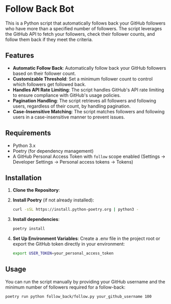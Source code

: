 # Follow Back Bot

This is a Python script that automatically follows back your GitHub followers who have more than a specified number of followers. The script leverages the GitHub API to fetch your followers, check their follower counts, and follow them back if they meet the criteria.

## Features

- **Automatic Follow Back**: Automatically follow back your GitHub followers based on their follower count.
- **Customizable Threshold**: Set a minimum follower count to control which followers get followed back.
- **Handles API Rate Limiting**: The script handles GitHub's API rate limiting to ensure compliance with GitHub's usage policies.
- **Pagination Handling**: The script retrieves all followers and following users, regardless of their count, by handling pagination.
- **Case-Insensitive Matching**: The script matches followers and following users in a case-insensitive manner to prevent issues.

## Requirements

- Python 3.x
- Poetry (for dependency management)
- A GitHub Personal Access Token with `follow` scope enabled (Settings -> Developer Settings -> Personal access tokens -> Tokens)

## Installation

1. **Clone the Repository**:

2. **Install Poetry** (if not already installed):

   ```bash
   curl -sSL https://install.python-poetry.org | python3 -
3. **Install dependencies**:

   ```bash
   poetry install
4. **Set Up Environment Variables**:
   Create a .env file in the project root or export the GitHub token directly in your environment:

   ```bash
   export USER_TOKEN=your_personal_access_token

## Usage

You can run the script manually by providing your GitHub username and the minimum number of followers required for a follow-back:

```bash
poetry run python follow_back/follow.py your_github_username 100
